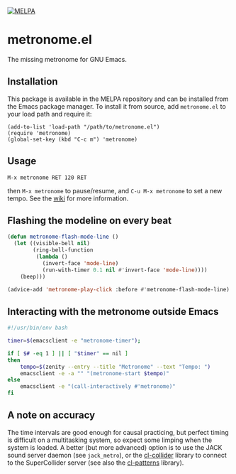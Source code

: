 [![MELPA](https://melpa.org/packages/metronome-badge.svg)](https://melpa.org/#/metronome)

# metronome.el

The missing metronome for GNU Emacs.


## Installation

This package is available in the MELPA repository and can be installed
from the Emacs package manager. To install it from source, add
`metronome.el` to your load path and require it:

```
(add-to-list 'load-path "/path/to/metronome.el")
(require 'metronome)
(global-set-key (kbd "C-c m") 'metronome)
```


## Usage

```
M-x metronome RET 120 RET
```

then `M-x metronome` to pause/resume, and `C-u M-x metronome` to set a
new tempo. See the
[wiki](https://gitlab.com/jagrg/metronome/-/wikis/pages) for more
information.


## Flashing the modeline on every beat

```lisp
(defun metronome-flash-mode-line ()
  (let ((visible-bell nil)
        (ring-bell-function
         (lambda ()
           (invert-face 'mode-line)
           (run-with-timer 0.1 nil #'invert-face 'mode-line))))
    (beep)))

(advice-add 'metronome-play-click :before #'metronome-flash-mode-line)
```


## Interacting with the metronome outside Emacs

```bash
#!/usr/bin/env bash

timer=$(emacsclient -e "metronome-timer");

if [ $# -eq 1 ] || [ "$timer" == nil ]
then
    tempo=$(zenity --entry --title "Metronome" --text "Tempo: ")
    emacsclient -e -a "" "(metronome-start $tempo)"
else
    emacsclient -e "(call-interactively #'metronome)"
fi
```


## A note on accuracy

The time intervals are good enough for causal practicing, but perfect
timing is difficult on a multitasking system, so expect some limping
when the system is loaded. A better (but more advanced) option is to
use the JACK sound server daemon (see `jack_metro`), or the
[cl-collider](https://github.com/byulparan/cl-collider) library to
connect to the SuperCollider server (see also the
[cl-patterns](https://github.com/defaultxr/cl-patterns) library).

